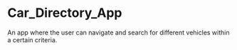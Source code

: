 # Car_Directory_App

An app where the user can navigate and search for different vehicles within a certain criteria.
